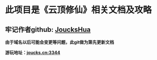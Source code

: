 # 此项目是《云顶修仙》相关文档及攻略

## 牢记作者github:  <a href='/'>JoucksHua</a>

**由于域名以后可能会变更等问题，此git做为第先更新文档**

**游玩地址：<a href="http://joucks.cn">joucks.cn:3344<a/>**